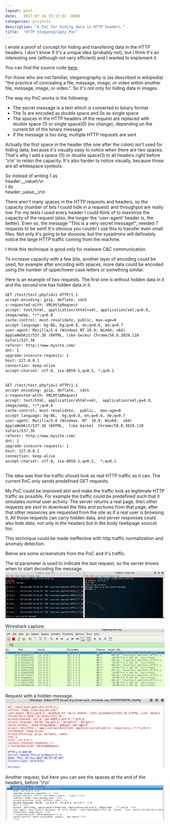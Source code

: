 ```yaml
---
layout: post
date:   2017-07-10 15:12:01 -0600
categories: projects
description: "A PoC for hiding data in HTTP headers."
title:  "HTTP Steganography PoC"
---
```


I wrote a proof of concept for hiding and transfering data in the HTTP headers. I don't know if it's a unique idea (probably not), but I think it's an interesting one (although not very efficient) and I wanted to implement it.

You can find the source code [here](https://github.com/idafchev/stego_http).

For those who are not familiar, steganography is (as described in wikipedia) "the practice of concealing a file, message, image, or video within another file, message, image, or video.". So it's not only for hiding data in images.

The way my PoC works is the following:  
- The secret message is a text which is converted to binary format  
- The 1s are encoded as double space and 0s as single space  
- The spaces in the HTTP headers of the request are replaced with double space (1) or single space(0) (no change), depending on the current bit of the binary message  
- If the message is too long, multiple HTTP requests are sent  

Actually the first space in the header (the one after the colon) isn't used for hiding data, because it's visually easy to notice when there are two spaces. That's why I add a space (0) or double space(1) to all headers right before '\r\n' to retain the capacity. It's also harder to notice visually, because those are all whitespace symbols.

So instead of writing 1 as  
header:\_\_value\r\n  
I do  
header:\_value\_\_\r\n  

There aren't many spaces in the HTTP requests and headers, so the capacity (number of bits I could hide in a request) and throughput are really low. For my tests I used every header I could think of to maximize the capacity of the request (also, the longer the 'user-agent' header is, the better). Even so, the message "This is a very secret message!", needed 7 requests to be sent! It's obvious you couldn't use this to transfer even small files. Not only it's going to be sloooow, but the sysadmins will definately notice the large HTTP traffic coming from the machine. 

I think this technique is good only for malware C&C communication.

To increase capacity with a few bits, another layer of encoding could be used, for example after encoding with spaces, more data could be encoded using the number of upper/lower case letters or something similar.

Here is an example of two requests. The first one is without hidden data in it and the second one has hidden data in it.
```
GET /test/test.php?id=1 HTTP/1.1
accept-encoding: gzip, deflate, sdch
x-requested-with: XMLHttpRequest
accept: text/html, application/xhtml+xml, application/xml;q=0.9, image/webp, */*;q=0.8
cache-control: must-revalidate, public, max-age=0
accept-language: bg-BG, bg;q=0.8, en;q=0.6, de;q=0.7
user-agent: Mozilla/5.0 (Windows NT 10.0; Win64; x64) AppleWebKit/537.36 (KHTML, like Gecko) Chrome/58.0.3029.110 Safari/537.36
referer: http://www.mysite.com/
dnt: 1
upgrade-insecure-requests: 1
host: 127.0.0.1
connection: keep-alive
accept-charset: utf-8, iso-8859-1;q=0.5, *;q=0.1


```

```
GET /test/test.php?id=1 HTTP/1.1
accept-encoding: gzip, deflate,  sdch 
x-requested-with: XMLHttpRequest  
accept: text/html, application/xhtml+xml,  application/xml;q=0.9, image/webp, */*;q=0.8 
cache-control: must-revalidate,  public,  max-age=0 
accept-language: bg-BG,  bg;q=0.8, en;q=0.6, de;q=0.7 
user-agent: Mozilla/5.0 (Windows  NT  10.0; Win64;  x64) AppleWebKit/537.36 (KHTML,  like Gecko)  Chrome/58.0.3029.110  Safari/537.36  
referer: http://www.mysite.com/ 
dnt: 1 
upgrade-insecure-requests: 1  
host: 127.0.0.1  
connection: keep-alive 
accept-charset: utf-8, iso-8859-1;q=0.5,  *;q=0.1 


```
The idea was that the traffic should look as real HTTP traffic as it can. The current PoC only sends predefined GET requests.

My PoC could be improved alot and make the traffic look as legitimate HTTP traffic as possible. For example the traffic could be predefined such that it simulates normal user activity. The server returns a real page, then other requests are sent to download the files and pictures from that page, after that other resources are requested from the site as if a real user is browsing it. All those requests can carry hidden data, and server responses could also hide data, not only in the headers but in the body (webpage source) too.

This technique could be made ineffective with http traffic normalization and anomaly detection.

Below are some screenshots from the PoC and it's traffic.

The id parameter is used to indicate the last request, so the server knows when to start decoding the message.
![stego_http01](/images/stego_http/stego_http01.png)

Wireshark capture.
![stego_http02](/images/stego_http/stego_http02.png)

Request with a hidden message.
![stego_http03](/images/stego_http/stego_http03.png)

Another request, but here you can see the spaces at the end of the headers, before '\r\n'
![stego_http04](/images/stego_http/stego_http04.png)
